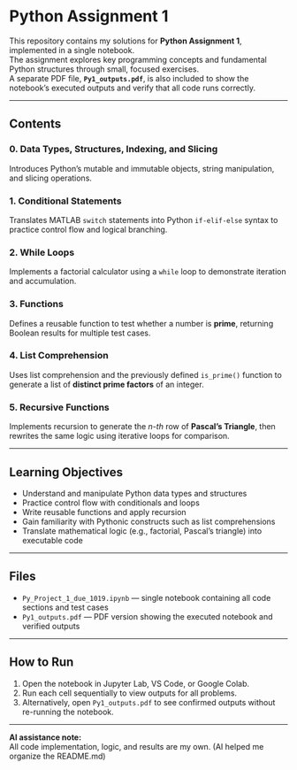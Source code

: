 # Python Assignment 1

This repository contains my solutions for **Python Assignment 1**, implemented in a single notebook.  
The assignment explores key programming concepts and fundamental Python structures through small, focused exercises.  
A separate PDF file, **`Py1_outputs.pdf`**, is also included to show the notebook’s executed outputs and verify that all code runs correctly.

---

## Contents

### 0. Data Types, Structures, Indexing, and Slicing  
Introduces Python’s mutable and immutable objects, string manipulation, and slicing operations.

### 1. Conditional Statements  
Translates MATLAB `switch` statements into Python `if-elif-else` syntax to practice control flow and logical branching.

### 2. While Loops  
Implements a factorial calculator using a `while` loop to demonstrate iteration and accumulation.

### 3. Functions  
Defines a reusable function to test whether a number is **prime**, returning Boolean results for multiple test cases.

### 4. List Comprehension  
Uses list comprehension and the previously defined `is_prime()` function to generate a list of **distinct prime factors** of an integer.

### 5. Recursive Functions  
Implements recursion to generate the *n-th* row of **Pascal’s Triangle**, then rewrites the same logic using iterative loops for comparison.

---

## Learning Objectives
- Understand and manipulate Python data types and structures  
- Practice control flow with conditionals and loops  
- Write reusable functions and apply recursion  
- Gain familiarity with Pythonic constructs such as list comprehensions  
- Translate mathematical logic (e.g., factorial, Pascal’s triangle) into executable code

---

## Files
- `Py_Project_1_due_1019.ipynb` — single notebook containing all code sections and test cases  
- `Py1_outputs.pdf` — PDF version showing the executed notebook and verified outputs

---

## How to Run
1. Open the notebook in Jupyter Lab, VS Code, or Google Colab.  
2. Run each cell sequentially to view outputs for all problems.  
3. Alternatively, open `Py1_outputs.pdf` to see confirmed outputs without re-running the notebook.

---

**AI assistance note:**  
All code implementation, logic, and results are my own. (AI helped me organize the README.md)
